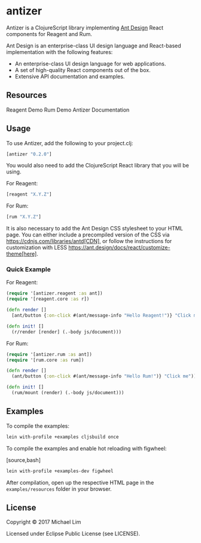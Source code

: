 # antizer

Antizer is a ClojureScript library implementing [Ant Design](https://ant.design/) React components for Reagent and Rum. 

Ant Design is an enterprise-class UI design language and React-based implementation with the following features:

* An enterprise-class UI design language for web applications.
* A set of high-quality React components out of the box.
* Extensive API documentation and examples.

## Resources

Reagent Demo
Rum Demo
Antizer Documentation

## Usage 

To use Antizer, add the following to your project.clj:

```clojure
[antizer "0.2.0"]
```

You would also need to add the ClojureScript React library that you will be using.

For Reagent:
```clojure
[reagent "X.Y.Z"]
```

For Rum:
```clojure
[rum "X.Y.Z"]
```

It is also necessary to add the Ant Design CSS stylesheet to your HTML page. You can either include a precompiled version of the CSS via https://cdnjs.com/libraries/antd[CDN], or follow the instructions for customization with LESS https://ant.design/docs/react/customize-theme[here].

### Quick Example

For Reagent:
```clojure
(require '[antizer.reagent :as ant])
(require '[reagent.core :as r])

(defn render []
  [ant/button {:on-click #(ant/message-info "Hello Reagent!")} "Click me"])

(defn init! []
  (r/render [render] (.-body js/document)))
```

For Rum:
```clojure
(require '[antizer.rum :as ant])
(require '[rum.core :as rum])

(defn render []
  (ant/button {:on-click #(ant/message-info "Hello Rum!")} "Click me"))

(defn init! []
  (rum/mount (render) (.-body js/document)))
```

## Examples

To compile the examples:

```bash
lein with-profile +examples cljsbuild once
```

To compile the examples and enable hot reloading with figwheel:

[source,bash]
```bash
lein with-profile +examples-dev figwheel
```

After compilation, open up the respective HTML page in the `examples/resources` folder in your browser.

## License

Copyright © 2017 Michael Lim

Licensed under Eclipse Public License (see LICENSE).
